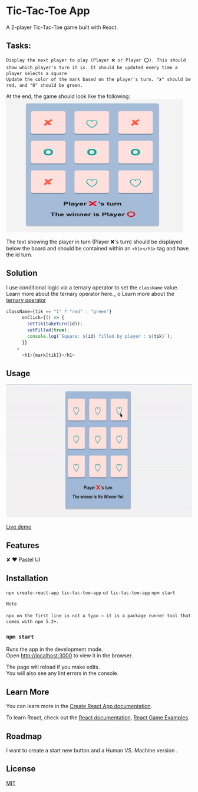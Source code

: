 # Tic-Tac-Toe App

A 2-player Tic-Tac-Toe game built with React.

## Tasks:

    Display the next player to play (Player ❌ or Player ⭕️). This should show which player's turn it is. It should be updated every time a player selects a square
    Update the color of the mark based on the player's turn. "✘" should be red, and "O" should be green.

At the end, the game should look like the following:
<img src = 'xo.png' width="480" height="360"> 

The text showing the player in turn (Player ❌'s turn) should be displayed below the board and should be contained within an `<h1></h1>`  tag and have the id turn.

## Solution
I use conditional logic via a ternary operator to set the `className` value. Learn more about the ternary operator here._ o Learn more about the [ternary operator](https://developer.mozilla.org/en-US/docs/Web/JavaScript/Reference/Operators/Conditional_Operator/) 

```javaScript
className={tik == "1" ? "red" : "green"}
      onClick={() => {
        setTik(takeTurn(id));
        setFilled(true);
        console.log(`Square: ${id} filled by player : ${tik}`);
      }}
    >
      <h1>{mark[tik]}</h1>
```

## Usage
<img src = 'Example.gif' width="580" height="360"> 

[Live demo](#)

## Features
✘ ❤︎ Pastel UI

## Installation
`npx create-react-app tic-tac-toe-app`
`cd tic-tac-toe-app`
`npm start`

    Note

    npx on the first line is not a typo — it is a package runner tool that comes with npm 5.2+.

### `npm start`

Runs the app in the development mode.\
Open [http://localhost:3000](http://localhost:3000) to view it in the browser.

The page will reload if you make edits.\
You will also see any lint errors in the console.

## Learn More

You can learn more in the [Create React App documentation](https://facebook.github.io/create-react-app/docs/getting-started).

To learn React, check out the [React documentation](https://reactjs.org/), [React Game Examples](https://react.rocks/tag/Game/).

## Roadmap
I want to create a start new button and a Human VS. Machine version .

## License
[MIT](https://github.com/anyapages/tic-tac-toe-app/blob/main/LICENSE) 
